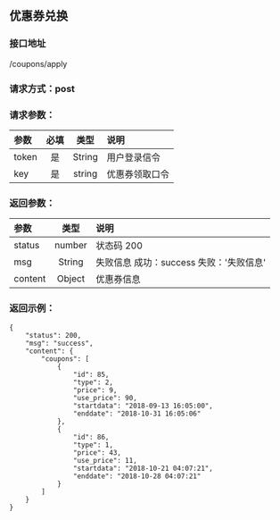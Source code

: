 ## 优惠券兑换
### 接口地址
/coupons/apply
### 请求方式：post
### 请求参数：
| 参数 | 必填 | 类型 | 说明 |
|:---|:---:|:---:|:---|
| token | 是 | String | 用户登录信令 |
| key | 是 | string | 优惠券领取口令 |
### 返回参数：
|参数 |  类型 | 说明|
| :--- |:---:| :---|
| status | number | 状态码  200 |
| msg | String | 失败信息   成功：success   失败：'失败信息'|
| content | Object | 优惠券信息 |
### 返回示例：
```
{
    "status": 200,
    "msg": "success",
    "content": {
        "coupons": [
            {
                "id": 85,
                "type": 2,
                "price": 9,
                "use_price": 90,
                "startdata": "2018-09-13 16:05:00",
                "enddate": "2018-10-31 16:05:06"
            },
            {
                "id": 86,
                "type": 1,
                "price": 43,
                "use_price": 11,
                "startdata": "2018-10-21 04:07:21",
                "enddate": "2018-10-28 04:07:21"
            }
        ]
    }
}
```